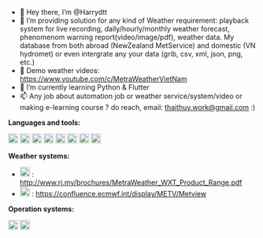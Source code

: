 - 👋   Hey there, I’m @Harrydtt   
- 👀   I’m providing solution for any kind of Weather requirement: playback system for live recording, daily/hourly/monthly weather forecast, phenomenom warning report(video/image/pdf), weather data. My database from both abroad (NewZealand MetService) and domestic (VN hydromet) or even intergrate any your data (grib, csv, xml, json, png, etc.)
- 🎀   Demo weather videos: https://www.youtube.com/c/MetraWeatherVietNam
- 📖   I’m currently learning Python & Flutter
- 📫   Any job about automation job or weather service/system/video or making e-learning course ? do reach, email: thaithuy.work@gmail.com  :)     

**Languages and tools:**  

<code><img height="20" src="https://user-images.githubusercontent.com/62132425/126031323-433fa230-9798-4799-bcd6-90ac46be8b8e.png"></code>
<code><img height="20" src="https://user-images.githubusercontent.com/62132425/126031325-77754a6f-cc15-470e-af22-71a89ef2457c.png"></code>
<code><img height="20" src="https://user-images.githubusercontent.com/62132425/126031327-cc8876b0-b6f3-44da-a85b-9a1df5ac4f31.png"></code>
<code><img height="20" src="https://user-images.githubusercontent.com/62132425/126031326-2b64e0fb-b751-4e37-93de-9d160c57bab4.png"></code>
<code><img height="20" src="https://user-images.githubusercontent.com/62132425/126031330-20b92ea7-09cd-4893-90d4-3936e28a52d9.png"></code>
<code><img height="20" src="https://user-images.githubusercontent.com/62132425/126031487-a0642fd1-6e6e-4985-9e82-af1c8e80b64f.png"></code>
<code><img height="20" src="https://user-images.githubusercontent.com/62132425/126031490-a463e8a7-ab83-46d1-99ee-60e189ed7fa5.png"></code>
<code><img height="20" src="https://user-images.githubusercontent.com/62132425/159423557-681b0eae-4586-4b5a-8250-4b4ed72f4ba5.svg"></code>

**Weather systems:**
- <code><img height="20" src="https://user-images.githubusercontent.com/62132425/159423688-7cb15d20-aef3-4efc-821e-c828c9e0a53d.png"></code> : http://www.rj.my/brochures/MetraWeather_WXT_Product_Range.pdf
- <code><img height="20" src="https://user-images.githubusercontent.com/62132425/159424955-c13f278c-5579-4597-b609-72c81afa7a9c.png"></code> : https://confluence.ecmwf.int/display/METV/Metview




**Operation systems:**

<code><img height="20" src="https://user-images.githubusercontent.com/62132425/126031328-0775e250-ad30-4b07-be31-9d90c17c4951.png"></code>
<code><img height="20" src="https://user-images.githubusercontent.com/62132425/126031332-d0773953-f60e-4503-8d39-230f961c5f0b.png"></code>

